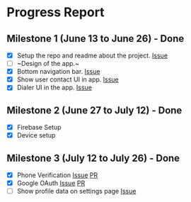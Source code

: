 # Progress Report

## Milestone 1 (June 13 to June 26) - Done

- [x] Setup the repo and readme about the project. [Issue](https://github.com/jaiakash/its_urgent/issues/1)
- [ ] ~Design of the app.~
- [x] Bottom navigation bar. [Issue](https://github.com/jaiakash/its_urgent/issues/3)
- [x] Show user contact UI in app. [Issue](https://github.com/jaiakash/its_urgent/issues/4)
- [x] Dialer UI in the app. [Issue](https://github.com/jaiakash/its_urgent/issues/5)

## Milestone 2 (June 27 to July 12) - Done
- [x] Firebase Setup
- [x] Device setup

## Milestone 3 (July 12 to July 26) - Done
- [x] Phone Verification [Issue](https://github.com/jaiakash/its_urgent/issues/14) [PR](https://github.com/jaiakash/its_urgent/pull/20)
- [x] Google OAuth [Issue](https://github.com/jaiakash/its_urgent/issues/13) [PR](https://github.com/jaiakash/its_urgent/pull/19)
- [ ] Show profile data on settings page [Issue](https://github.com/jaiakash/its_urgent/issues/14)
